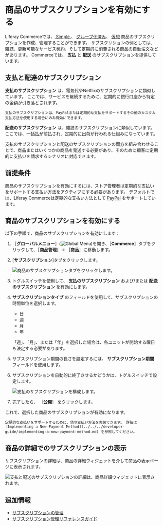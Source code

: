 # 商品のサブスクリプションを有効にする

Liferay Commerceでは、[ Simple ](../product-types/creating-a-simple-product.md)、 [グループ化済み](../product-types/creating-a-grouped-product.md)、 [仮想](../product-types/creating-a-virtual-product.md) 商品のサブスクリプションを作成、管理することができます。 サブスクリションの例としては、雑誌、更新可能なサービス契約、そして定期的に消費される商品の自動注文などがあります。 Commerceでは、 **支払** と **配送** のサブスクリプションを提供しています。

## 支払と配達のサブスクリプション

**支払のサブスクリプション** は、電気代やNetflixのサブスクリプションに類似しています。 ここでは、サービスを継続するために、定期的に銀行口座から特定の金額が引き落とされます。

```{important}
支払のサブスクリプションは、PayPalまたは定期的な支払をサポートするその他のカスタム支払方法を使用する場合にのみ有効にできます。
```

**配送のサブスクリプション** は、雑誌のサブスクリプションに類似しています。 ここでは、一括払が前払され、定期的に出荷が行われる仕組みになっています。

支払のサブスクリプションと配送のサブスクリプションの両方を組み合わせることで、商品またはいくつかの商品を発送する必要があり、そのために顧客に定期的に支払いを請求するシナリオに対応できます。

## 前提条件

商品のサブスクリプションを有効にするには、ストア管理者は定期的な支払いをサポートする支払い方法をアクティブにする必要があります。 デフォルトでは、Liferay Commerceは定期的な支払い方法として [PayPal](../../../store-management/configuring-payment-methods/paypal.md) をサポートしています。

## 商品のサブスクリプションを有効にする

以下の手順で、商品のサブスクリプションを有効にします：

1. ［**グローバルメニュー**］(![Global Menu](../../../images/icon-applications-menu.png))を開き、［**Commerce**］タブをクリックして、［**商品管理**］&rarr; ［**商品**］に移動します。

1. [**サブスクリプション**]タブをクリックします。

    ![商品のサブスクリプションタブをクリックします。](./enabling-subscriptions-for-a-product/images/02.png)

1. トグルスイッチを使用して、 **支払のサブスクリプション** および/または **配送のサブスクリプション** を有効にします。

1. **サブスクリプションタイプ** のフィールドを使用して、サブスクリプションの時間単位を選択します。

   * 日
   * 週
   * 月
   * 年

   「週」、「月」、または「年」を選択した場合は、各ユニットが開始する曜日も決定する必要があります。

1. サブスクリプション期間の長さを設定するには、 **サブスクリプション期間** フィールドを使用します。

1. サブスクリプションを自動的に終了させるかどうかは、トグルスイッチで設定します。

    ![支払のサブスクリプションを構成します。](./enabling-subscriptions-for-a-product/images/03.png)

1. 完了したら、 ［**公開**］ をクリックします。

これで、選択した商品のサブスクリプションが有効になります。

```{tip}
定期的な支払いをサポートするために、他の支払い方法を実装できます。 詳細は[Implementing a New Payment Method](../../../developer-guide/implementing-a-new-payment-method.md) を参照してください。
```

## 商品の詳細でのサブスクリプションの表示

サブスクリプションの詳細は、商品の詳細ウィジェットを介して商品の表示ページに表示されます。

![支払と配送のサブスクリプションの詳細は、商品詳細ウィジェットに表示されます。](./enabling-subscriptions-for-a-product/images/05.png)

## 追加情報

* [サブスクリプションの管理](../../../order-management/subscriptions/managing-subscriptions.md)
* [サブスクリプション管理リファレンスガイド](../../../order-management/subscriptions/subscription-administration-reference-guide.md)
